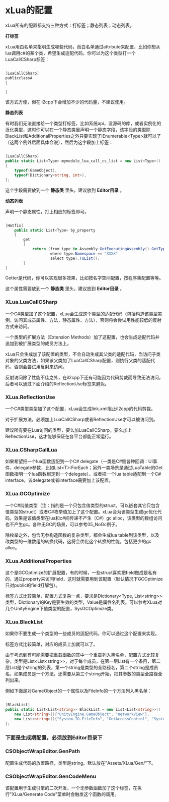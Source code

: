 # xLua的配置

xLua所有的配置都支持三种方式：打标签；静态列表；动态列表。

**打标签**

xLua用白名单来指明生成哪些代码，而白名单通过attribute来配置，比如你想从lua调用c#的某个类，希望生成适配代码，你可以为这个类型打一个LuaCallCSharp标签：

~~~csharp

[LuaCallCSharp]
publicclassA
{

}

~~~

该方式方便，但在il2cpp下会增加不少的代码量，不建议使用。

**静态列表**

有时我们无法直接给一个类型打标签，比如系统api，没源码的库，或者实例化的泛化类型，这时你可以在一个静态类里声明一个静态字段，该字段的类型除BlackList和AdditionalProperties之外只要实现了IEnumerable&lt;Type&gt;就可以了（这两个例外后面具体会说），然后为这字段加上标签：

~~~csharp

[LuaCallCSharp]
public static List<Type> mymodule_lua_call_cs_list = new List<Type>()
{
    typeof(GameObject),
    typeof(Dictionary<string, int>),
};

~~~

这个字段需要放到一个 **静态类** 里头，建议放到 **Editor目录** 。

**动态列表**

声明一个静态属性，打上相应的标签即可。

~~~csharp

[Hotfix]
    public static List<Type> by_property
    {
        get
        {
            return (from type in Assembly.GetExecutingAssembly().GetTypes()
                    where type.Namespace == "XXXX"
                    select type).ToList();
        }
}

~~~

Getter是代码，你可以实现很多效果，比如按名字空间配置，按程序集配置等等。

这个属性需要放到一个 **静态类** 里头，建议放到 **Editor目录** 。

### XLua.LuaCallCSharp

一个C#类型加了这个配置，xLua会生成这个类型的适配代码（包括构造该类型实例，访问其成员属性、方法，静态属性、方法），否则将会尝试用性能较低的反射方式来访问。

一个类型的扩展方法（Extension Methods）加了这配置，也会生成适配代码并追加到被扩展类型的成员方法上。

xLua只会生成加了该配置的类型，不会自动生成其父类的适配代码，当访问子类对象的父类方法，如果该父类加了LuaCallCSharp配置，则执行父类的适配代码，否则会尝试用反射来访问。

反射访问除了性能不佳之外，在il2cpp下还有可能因为代码剪裁而导致无法访问，后者可以通过下面介绍的ReflectionUse标签来避免。

### XLua.ReflectionUse

一个C#类型类型加了这个配置，xLua会生成link.xml阻止il2cpp的代码剪裁。

对于扩展方法，必须加上LuaCallCSharp或者ReflectionUse才可以被访问到。

建议所有要在Lua访问的类型，要么加LuaCallCSharp，要么加上ReflectionUse，这才能够保证在各平台都能正常运行。

### XLua.CSharpCallLua

如果希望把一个lua函数适配到一个C# delegate（一类是C#侧各种回调：UI事件，delegate参数，比如List&lt;T&gt;:ForEach；另外一类场景是通过LuaTable的Get函数指明一个lua函数绑定到一个delegate）。或者把一个lua table适配到一个C# interface，该delegate或者interface需要加上该配置。

### XLua.GCOptimize

一个C#纯值类型（注：指的是一个只包含值类型的struct，可以嵌套其它只包含值类型的struct）或者C#枚举值加上了这个配置。xLua会为该类型生成gc优化代码，效果是该值类型在lua和c#间传递不产生（C#）gc alloc，该类型的数组访问也不产生gc。各种无GC的场景，可以参考05\_NoGc例子。

除枚举之外，包含无参构造函数的复杂类型，都会生成lua table到该类型，以及改类型的一维数组的转换代码，这将会优化这个转换的性能，包括更少的gc alloc。

### XLua.AdditionalProperties

这个是GCOptimize的扩展配置，有的时候，一些struct喜欢把field做成是私有的，通过property来访问field，这时就需要用到该配置（默认情况下GCOptimize只对public的field打解包）。

标签方式比较简单，配置方式复杂一点，要求是Dictionary&lt;Type, List&lt;string&gt;&gt;类型，Dictionary的Key是要生效的类型，Value是属性名列表。可以参考XLua对几个UnityEngine下值类型的配置，SysGCOptimize类。

### XLua.BlackList

如果你不要生成一个类型的一些成员的适配代码，你可以通过这个配置来实现。

标签方式比较简单，对应的成员上加就可以了。

由于考虑到有可能需要把重载函数的其中一个重载列入黑名单，配置方式比较复杂，类型是List&lt;List&lt;string&gt;&gt;，对于每个成员，在第一层List有一个条目，第二层List是个string的列表，第一个string是类型的全路径名，第二个string是成员名，如果成员是一个方法，还需要从第三个string开始，把其参数的类型全路径全列出来。

例如下面是对GameObject的一个属性以及FileInfo的一个方法列入黑名单：

~~~csharp

[BlackList]
public static List<List<string>> BlackList = new List<List<string>>()  {
    new List<string>(){"UnityEngine.GameObject", "networkView"},
    new List<string>(){"System.IO.FileInfo", "GetAccessControl", "System.Security.AccessControl.AccessControlSections"},
};

~~~

### 下面是生成期配置，必须放到Editor目录下

### CSObjectWrapEditor.GenPath

配置生成代码的放置路径，类型是string。默认放在&quot;Assets/XLua/Gen/&quot;下。

### CSObjectWrapEditor.GenCodeMenu

该配置用于生成引擎的二次开发，一个无参数函数加了这个标签，在执行&quot;XLua/Generate Code&quot;菜单时会触发这个函数的调用。